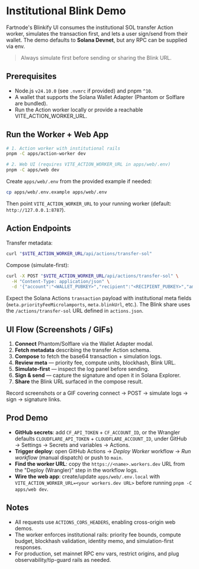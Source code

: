 # Institutional Blink Demo

Fartnode's Blinkify UI consumes the institutional SOL transfer Action worker,
simulates the transaction first, and lets a user sign/send from their wallet.
The demo defaults to **Solana Devnet**, but any RPC can be supplied via env.

> Always simulate first before sending or sharing the Blink URL.

## Prerequisites

- Node.js `v24.10.0` (see `.nvmrc` if provided) and pnpm `^10`.
- A wallet that supports the Solana Wallet Adapter (Phantom or Solflare are
  bundled).
- Run the Action worker locally or provide a reachable VITE_ACTION_WORKER_URL.

## Run the Worker + Web App

```bash
# 1. Action worker with institutional rails
pnpm -C apps/action-worker dev

# 2. Web UI (requires VITE_ACTION_WORKER_URL in apps/web/.env)
pnpm -C apps/web dev
```

Create `apps/web/.env` from the provided example if needed:

```bash
cp apps/web/.env.example apps/web/.env
```

Then point `VITE_ACTION_WORKER_URL` to your running worker (default: `http://127.0.0.1:8787`).

## Action Endpoints

Transfer metadata:

```bash
curl "$VITE_ACTION_WORKER_URL/api/actions/transfer-sol"
```

Compose (simulate-first):

```bash
curl -X POST "$VITE_ACTION_WORKER_URL/api/actions/transfer-sol" \
  -H "Content-Type: application/json" \
  -d '{"account":"<WALLET_PUBKEY>","recipient":"<RECIPIENT_PUBKEY>","amountSol":0.5}'
```

Expect the Solana Actions `transaction` payload with institutional meta fields
(`meta.priorityFeeMicrolamports`, `meta.blinkUrl`, etc.). The Blink share uses
the `/actions/transfer-sol` URL defined in `actions.json`.

## UI Flow (Screenshots / GIFs)

1. **Connect** Phantom/Solflare via the Wallet Adapter modal.
2. **Fetch metadata** describing the transfer Action schema.
3. **Compose** to fetch the base64 transaction + simulation logs.
4. **Review meta** — priority fee, compute units, blockhash, Blink URL.
5. **Simulate-first** — inspect the log panel before sending.
6. **Sign & send** — capture the signature and open it in Solana Explorer.
7. **Share** the Blink URL surfaced in the compose result.

Record screenshots or a GIF covering connect → POST → simulate logs → sign →
signature links.

## Prod Demo

- **GitHub secrets**: add `CF_API_TOKEN` + `CF_ACCOUNT_ID`, or the Wrangler defaults `CLOUDFLARE_API_TOKEN` + `CLOUDFLARE_ACCOUNT_ID`, under GitHub → Settings → Secrets and variables → Actions.
- **Trigger deploy**: open GitHub Actions → *Deploy Worker* workflow → *Run workflow* (manual dispatch) or push to `main`.
- **Find the worker URL**: copy the `https://<name>.workers.dev` URL from the "Deploy (Wrangler)" step in the workflow logs.
- **Wire the web app**: create/update `apps/web/.env.local` with `VITE_ACTION_WORKER_URL=<your workers.dev URL>` before running `pnpm -C apps/web dev`.

## Notes

- All requests use `ACTIONS_CORS_HEADERS`, enabling cross-origin web demos.
- The worker enforces institutional rails: priority fee bounds, compute budget, blockhash validation, identity memo, and simulation-first responses.
- For production, set mainnet RPC env vars, restrict origins, and plug observability/tip-guard rails as needed.
